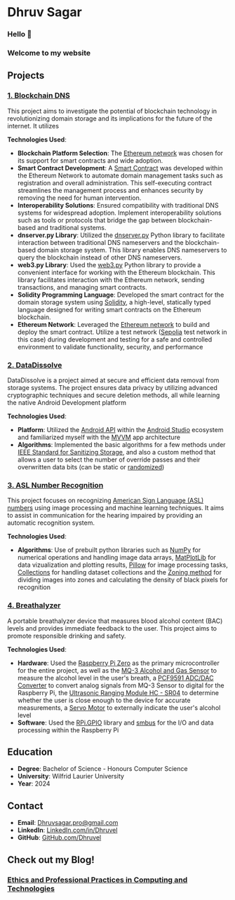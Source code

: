 # Dhruv Sagar

### Hello 👋
### Welcome to my website

## Projects

### [1. Blockchain DNS](https://github.com/dhruvel/Blockchain-DNS)

This project aims to investigate the potential of blockchain technology in revolutionizing domain storage and its implications for the future of the internet. It utilizes

**Technologies Used**:
  - **Blockchain Platform Selection**: The [Ethereum network](https://ethereum.org/en/) was chosen for its support for smart contracts and wide adoption.
  - **Smart Contract Development**: A [Smart Contract](https://ethereum.org/en/developers/docs/smart-contracts/) was developed within the Ethereum Network to automate domain management tasks such as registration and overall administration. This self-executing contract streamlines the management process and enhances security by removing the need for human intervention.
  - **Interoperability Solutions**: Ensured compatibility with traditional DNS systems for widespread adoption. Implement interoperability solutions such as tools or protocols that bridge the gap between blockchain-based and traditional systems.
  - **dnserver.py Library**: Utilized the [dnserver.py](https://pypi.org/project/dnserver/) Python library to facilitate interaction between traditional DNS nameservers and the blockchain-based domain storage system. This library enables DNS nameservers to query the blockchain instead of other DNS nameservers.
  - **web3.py Library**: Used the [web3.py](https://pypi.org/project/web3/) Python library to provide a convenient interface for working with the Ethereum blockchain. This library facilitates interaction with the Ethereum network, sending transactions, and managing smart contracts.
  -  **Solidity Programming Language**: Developed the smart contract for the domain storage system using [Solidity](https://soliditylang.org/), a high-level, statically typed language designed for writing smart contracts on the Ethereum blockchain.
  -   **Ethereum Network**: Leveraged the [Ethereum network](https://ethereum.org/en/) to build and deploy the smart contract. Utilize a test network ([Sepolia](https://sepolia.etherscan.io/) test network in this case) during development and testing for a safe and controlled environment to validate functionality, security, and performance 


### [2. DataDissolve](https://github.com/dhruvel/Data_Dissolve)

DataDissolve is a project aimed at secure and efficient data removal from storage systems. The project ensures data privacy by utilizing advanced cryptographic techniques and secure deletion methods, all while learning the native Android Development platform 

**Technologies Used**:
  - **Platform**: Utilized the [Android API](https://developer.android.com/reference) within the [Android Studio](https://developer.android.com/studio) ecosystem and familiarized myself with the [MVVM](https://developer.android.com/topic/architecture) app architecture
  - **Algorithms**: Implemented the basic algorithms for a few methods under [IEEE Standard for Sanitizing Storage](https://standards.ieee.org/ieee/2883/10277/), and also a custom method that allows a user to select the number of override passes and their overwritten data bits (can be static or [randomized](https://docs.oracle.com/javase/8/docs/api/java/security/SecureRandom.html))


### [3. ASL Number Recognition](https://github.com/dhruvel/ASL-Number-Recognition)

This project focuses on recognizing [American Sign Language (ASL) numbers](https://www.lifeprint.com/asl101/pages-layout/numbersdiscussion.htm) using image processing and machine learning techniques. It aims to assist in communication for the hearing impaired by providing an automatic recognition system.

**Technologies Used**:
  - **Algorithms**: Use of prebuilt python libraries such as [NumPy](https://numpy.org/doc/stable/user/absolute_beginners.html) for numerical operations and handling image data arrays, [MatPlotLib](https://matplotlib.org/stable/users/explain/quick_start.html) for data vizualization and plotting results, [Pillow](https://pillow.readthedocs.io/en/stable/handbook/overview.html) for image processing tasks, [Collections](https://docs.python.org/3/library/collections.html) for handling dataset collections and the [Zoning method](https://github.com/zoningspace/zoning.space) for dividing images into zones and calculating the density of black pixels for recognition

### [4. Breathalyzer](https://github.com/dhruvel/Breathalyzer-CP320)

A portable breathalyzer device that measures blood alcohol content (BAC) levels and provides immediate feedback to the user. This project aims to promote responsible drinking and safety.

**Technologies Used**: 
  - **Hardware**: Used the [Raspberry Pi Zero](https://www.raspberrypi.com/products/raspberry-pi-zero/) as the primary microcontroller for the entire project, as well as the [MQ-3 Alcohol and Gas Sensor](https://www.sparkfun.com/datasheets/Sensors/MQ-3.pdf) to measure the alcohol level in the user's breath, a [PCF9591 ADC/DAC Converter](https://www.mpja.com/download/34689mpdata.pdf) to convert analog signals from MQ-3 Sensor to digital for the Raspberry Pi, the [Ultrasonic Ranging Module HC - SR04](https://cdn.sparkfun.com/datasheets/Sensors/Proximity/HCSR04.pdf) to determine whether the user is close enough to the device for accurate measurements, a [Servo Motor](http://www.ee.ic.ac.uk/pcheung/teaching/DE1_EE/stores/sg90_datasheet.pdf) to externally indicate the user's alcohol level
  - **Software**: Used the [RPi.GPIO](https://pypi.org/project/RPi.GPIO/) library and [smbus](https://pypi.org/project/smbus2/) for the I/O and data processing within the Raspberry Pi

## Education

- **Degree**: Bachelor of Science - Honours Computer Science
- **University**: Wilfrid Laurier University
- **Year**: 2024

## Contact

- **Email**: <Dhruvsagar.pro@gmail.com>
- **LinkedIn**: [LinkedIn.com/in/Dhruvel](https://www.linkedin.com/yourprofile)
- **GitHub**: [GitHub.com/Dhruvel](https://github.com/yourusername)

## Check out my Blog!

### [Ethics and Professional Practices in Computing and Technologies](https://dhruvsagarcp373553681773.wordpress.com)

